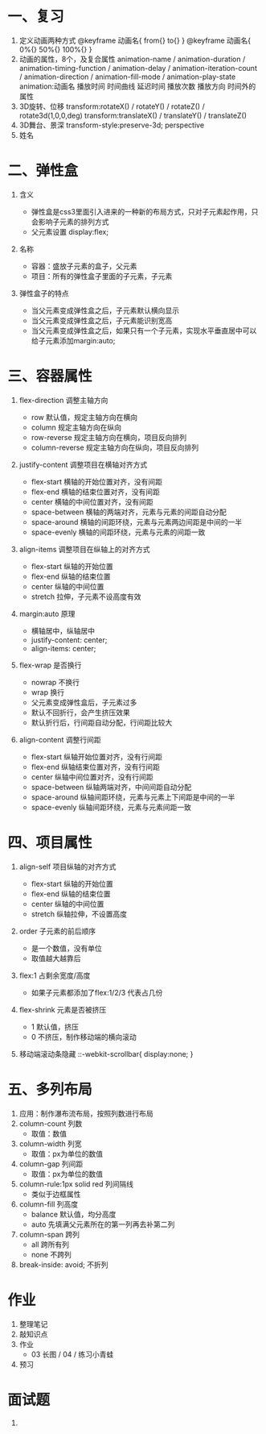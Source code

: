 # 一、复习

1. 定义动画两种方式
   @keyframe 动画名{ from{} to{} }
   @keyframe 动画名{ 0%{} 50%{} 100%{} }
2. 动画的属性，8个，及复合属性
   animation-name / animation-duration / animation-timing-function / animation-delay / animation-iteration-count /
   animation-direction / animation-fill-mode / animation-play-state
   animation:动画名 播放时间 时间曲线 延迟时间 播放次数 播放方向 时间外的属性
3. 3D旋转、位移
   transform:rotateX() / rotateY() / rotateZ() / rotate3d(1,0,0,deg)
   transform:translateX() / translateY() / translateZ()
4. 3D舞台、景深
   transform-style:preserve-3d; perspective
5. 姓名

# 二、弹性盒

1. 含义
    - 弹性盒是css3里面引入进来的一种新的布局方式，只对子元素起作用，只会影响子元素的排列方式
    - 父元素设置 display:flex;

2. 名称
    - 容器：盛放子元素的盒子，父元素
    - 项目：所有的弹性盒子里面的子元素，子元素

3. 弹性盒子的特点
    - 当父元素变成弹性盒之后，子元素默认横向显示
    - 当父元素变成弹性盒之后，子元素能识别宽高
    - 当父元素变成弹性盒之后，如果只有一个子元素，实现水平垂直居中可以给子元素添加margin:auto;

# 三、容器属性

1. flex-direction 调整主轴方向
    - row 默认值，规定主轴方向在横向
    - column 规定主轴方向在纵向
    - row-reverse 规定主轴方向在横向，项目反向排列
    - column-reverse 规定主轴方向在纵向，项目反向排列

2. justify-content 调整项目在横轴对齐方式
    - flex-start 横轴的开始位置对齐，没有间距
    - flex-end 横轴的结束位置对齐，没有间距
    - center 横轴的中间位置对齐，没有间距
    - space-between 横轴的两端对齐，元素与元素的间距自动分配
    - space-around 横轴的间距环绕，元素与元素两边间距是中间的一半
    - space-evenly 横轴的间距环绕，元素与元素的间距一致

3. align-items 调整项目在纵轴上的对齐方式
    - flex-start 纵轴的开始位置
    - flex-end 纵轴的结束位置
    - center 纵轴的中间位置
    - stretch 拉伸，子元素不设高度有效

4. margin:auto 原理
    - 横轴居中，纵轴居中
    - justify-content: center;
    - align-items: center;

5. flex-wrap 是否换行
    - nowrap 不换行
    - wrap 换行
    - 父元素变成弹性盒后，子元素过多
    - 默认不回折行，会产生挤压效果
    - 默认折行后，行间距自动分配，行间距比较大

6. align-content 调整行间距
    - flex-start 纵轴开始位置对齐，没有行间距
    - flex-end 纵轴结束位置对齐，没有行间距
    - center 纵轴中间位置对齐，没有行间距
    - space-between 纵轴两端对齐，中间间距自动分配
    - space-around 纵轴间距环绕，元素与元素上下间距是中间的一半
    - space-evenly 纵轴间距环绕，元素与元素间距一致

# 四、项目属性

1. align-self 项目纵轴的对齐方式
    - flex-start 纵轴的开始位置
    - flex-end 纵轴的结束位置
    - center 纵轴的中间位置
    - stretch 纵轴拉伸，不设置高度

2. order 子元素的前后顺序
    - 是一个数值，没有单位
    - 取值越大越靠后

3. flex:1 占剩余宽度/高度
    - 如果子元素都添加了flex:1/2/3 代表占几份

4. flex-shrink 元素是否被挤压
    - 1 默认值，挤压
    - 0 不挤压，制作移动端的横向滚动

5. 移动端滚动条隐藏
   ::-webkit-scrollbar{
   display:none;
   }

# 五、多列布局

1. 应用：制作瀑布流布局，按照列数进行布局
2. column-count 列数
    - 取值：数值
3. column-width 列宽
    - 取值：px为单位的数值
4. column-gap 列间距
    - 取值：px为单位的数值
5. column-rule:1px solid red 列间隔线
    - 类似于边框属性
6. column-fill 列高度
    - balance 默认值，均分高度
    - auto 先填满父元素所在的第一列再去补第二列
7. column-span 跨列
    - all 跨所有列
    - none 不跨列
8. break-inside: avoid; 不折列

# 作业

1. 整理笔记
2. 敲知识点
3. 作业
    - 03 长图 / 04 / 练习小青蛙
4. 预习

# 面试题

1. <font color="#ffffff">ceshi</font>  
